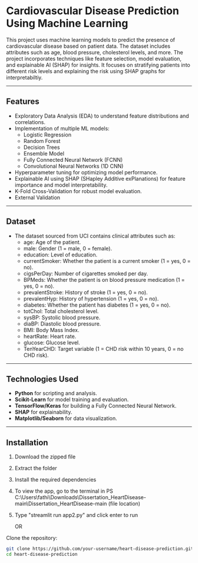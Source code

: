 # Cardiovascular Disease Prediction Using Machine Learning

This project uses machine learning models to predict the presence of cardiovascular disease based on patient data. The dataset includes attributes such as age, blood pressure, cholesterol levels, and more. The project incorporates techniques like feature selection, model evaluation, and explainable AI (SHAP) for insights. It focuses on stratifying patients into different risk levels and explaining the risk using SHAP graphs for interpretabiltiy.

---

##  Features
- Exploratory Data Analysis (EDA) to understand feature distributions and correlations.
- Implementation of multiple ML models:
  - Logistic Regression
  - Random Forest
  - Decision Trees
  - Ensemble Model
  - Fully Connected Neural Network (FCNN)
  - Convolutional Neural Networks (1D CNN) 
- Hyperparameter tuning for optimizing model performance.
- Explainable AI using SHAP (SHapley Additive exPlanations) for feature importance and model interpretability.
- K-Fold Cross-Validation for robust model evaluation.
- External Validation

---

## Dataset
- The dataset sourced from UCI contains clinical attributes such as:
   - age: Age of the patient.
   - male: Gender (1 = male, 0 = female).
   - education: Level of education.
   - currentSmoker: Whether the patient is a current smoker (1 = yes, 0 = no).
   - cigsPerDay: Number of cigarettes smoked per day.
   - BPMeds: Whether the patient is on blood pressure medication (1 = yes, 0 = no).
   - prevalentStroke: History of stroke (1 = yes, 0 = no).
   - prevalentHyp: History of hypertension (1 = yes, 0 = no).
   - diabetes: Whether the patient has diabetes (1 = yes, 0 = no).
   - totChol: Total cholesterol level.
   - sysBP: Systolic blood pressure.
   - diaBP: Diastolic blood pressure.
   - BMI: Body Mass Index.
   - heartRate: Heart rate.
   - glucose: Glucose level.
   - TenYearCHD: Target variable (1 = CHD risk within 10 years, 0 = no CHD risk).

---

## Technologies Used
- **Python** for scripting and analysis.
- **Scikit-Learn** for model training and evaluation.
- **TensorFlow/Keras** for building a Fully Connected Neural Network.
- **SHAP** for explainability.
- **Matplotlib/Seaborn** for data visualization.

---

##  Installation
1. Download the zipped file
2. Extract the folder
3. Install the required dependencies
4. To view the app, go to the terminal in PS C:\Users\fathi\Downloads\Dissertation_HeartDisease-main\Dissertation_HeartDisease-main (file location)
5. Type  "streamlit run app2.py" and click enter to run

   OR 

Clone the repository:
   ```bash
   git clone https://github.com/your-username/heart-disease-prediction.git
   cd heart-disease-prediction



   
